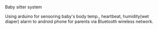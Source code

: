 Baby sitter system

Using arduino for sensoring baby's body temp., heartbeat, humidity(wet diaper) alarm to android phone for parents via Bluetooth wireless network.
